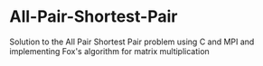 # All-Pair-Shortest-Pair
Solution to the All Pair Shortest Pair problem using C and MPI and implementing Fox's algorithm for matrix multiplication
